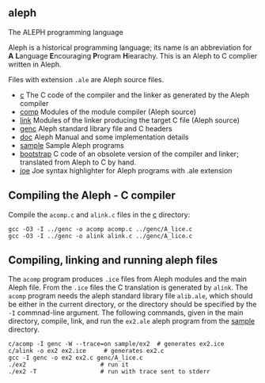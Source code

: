 ## aleph
The ALEPH programming language

Aleph is a historical programming language; its name is an abbreviation for
**A** **L**anguage **E**ncouraging **P**rogram **H**iearachy.
This is an Aleph to C complier written in Aleph.

Files with extension `.ale` are Aleph source files.

* [c](c) The C code of the compiler and the linker as generated by the Aleph compiler
* [comp](comp) Modules of the module compiler (Aleph source)
* [link](link) Modules of the linker producing the target C file (Aleph source)
* [genc](genc) Aleph standard library file and C headers
* [doc](doc) Aleph Manual and some implementation details
* [sample](sample) Sample Aleph programs
* [bootstrap](bootstrap) C code of an obsolete version of the compiler and linker; translated from Aleph to C by hand.
* [joe](joe) Joe syntax highlighter for Aleph programs with .ale extension

## Compiling the Aleph - C compiler

Compile the `acomp.c` and `alink.c` files in the [c](c) directory:

    gcc -O3 -I ../genc -o acomp acomp.c ../genc/A_lice.c
    gcc -O3 -I ../genc -o alink alink.c ../genc/A_lice.c
   
## Compiling, linking and running aleph files

The `acomp` program produces `.ice` files from Aleph modules and the main Aleph file.
From the `.ice` files the C translation is generated by `alink`. The `acomp` program
needs the aleph standard library file `alib.ale`, which should be either in
the current directory, or the directory should be specified by the `-I` commnad-line
argument. The following commands, given in the main directory, compile, link,
and run the `ex2.ale` aleph program from the [sample](sample) directory.

    c/acomp -I genc -W --trace=on sample/ex2  # generates ex2.ice
    c/alink -o ex2 ex2.ice     # generates ex2.c
    gcc -I genc -o ex2 ex2.c genc/A_lice.c
    ./ex2                     # run it
    ./ex2 -T                  # run with trace sent to stderr

